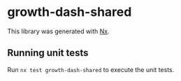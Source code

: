 # growth-dash-shared

This library was generated with [Nx](https://nx.dev).

## Running unit tests

Run `nx test growth-dash-shared` to execute the unit tests.
